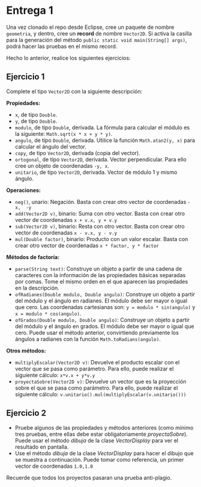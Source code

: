 # Entrega 1

Una vez clonado el repo desde Eclipse, cree un paquete de nombre `geometria`, y dentro, cree un **record** de nombre `Vector2D`. Si activa la casilla para la generación del método `public static void main(String[] args)`, podrá hacer las pruebas en el mismo record.

Hecho lo anterior, realice los siguientes ejercicios:

## Ejercicio 1

Complete el tipo `Vector2D` con la siguiente descripción:

**Propiedades:**

- `x`, de tipo `Double`.
- `y`, de tipo `Double`.
- `modulo`, de tipo `Double`, derivada. La fórmula para calcular el módulo es la siguiente: `Math.sqrt(x * x + y * y)`.
- `angulo`, de tipo `Double`, derivada. Utilice la función `Math.atan2(y, x)` para calcular el ángulo del vector.
- `copy`, de tipo `Vector2D`, derivada (copia del vector).
- `ortogonal`, de tipo `Vector2D`, derivada. Vector perpendicular. Para ello cree un objeto de coordenadas `-y, x`.
- `unitario`, de tipo `Vector2D`, derivada. Vector de módulo 1 y mismo ángulo. 

**Operaciones:**

- `neg()`, unario: Negación. Basta con crear otro vector de coordenadas `-x,  -y`
- `add(Vector2D v)`, binario: Suma con otro vector. Basta con crear otro vector de coordenadas `x + v.x, y + v.y`
- `sub(Vector2D v)`, binario: Resta con otro vector. Basta con crear otro vector de coordenadas `x - v.x, y - v.y`
- `mul(Double factor)`, binario: Producto con un valor escalar. Basta con crear otro vector de coordenadas `x * factor, y * factor`

**Métodos de factoría:**

- `parse(String text)`: Construye un objeto a partir de una cadena de caracteres con la información de las propiedades básicas separadas por comas. Tome el mismo orden en el que aparecen las propiedades en la descripción.
- `ofRadianes(Double modulo, Double angulo)`: Construye un objeto a partir del módulo y el ángulo en radianes. El módulo debe ser mayor o igual que cero. Las coordenadas cartesianas son: `y = modulo * sin(angulo)` y `x = modulo * cos(angulo)`.
- `ofGrados(Double modulo, Double angulo)`: Construye un objeto a partir del módulo y el ángulo en grados. El módulo debe ser mayor o igual que cero. Puede usar el método anterior, convirtiendo previamente los ángulos a radianes con la función `Math.toRadians(angulo)`.

**Otros métodos:**

- `multiplyEscalar(Vector2D v)`: Devuelve el producto escalar con el vector que se pasa como parámetro. Para ello, puede realizar el siguiente cálculo: `x*v.x + y*v.y`
- `proyectaSobre(Vector2D v)`: Devuelve un vector que es la proyección sobre el que se pasa como parámetro. Para ello, puede realizar el siguiente cálculo: `v.unitario().mul(multiplyEscalar(v.unitario()))`
## Ejercicio 2
- Pruebe algunos de las propiedades y métodos anteriores (como mínimo tres pruebas, entre ellas debe estar obligatoriamente *proyectaSobre*). Puede usar el método *dibuja* de la clase *VectorDisplay* para ver el resultado en pantalla.
- Use el método *dibuja* de la clase *VectorDisplay* para hacer el dibujo que se muestra a continuación. Puede tomar como referencia, un primer vector de coordenadas `1.0,1.0`


Recuerde que todos los proyectos pasaran una prueba anti-plagio.
